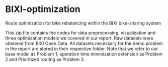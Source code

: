 # BIXI-optimization
Route optimization for bike rebalancing within the BIXI bike-sharing system

This zip file contains the codes for data preprocessing, visualization and three optimization models we covered in our report. Raw datasets were obtained from BIXI Open Data. All datasets necessary for the demo problem in the report are stored in their respective folder. Note that we refer to our base model as Problem 1, operation time minimization extension as Problem 2 and Prioritized routing as Problem 3.
